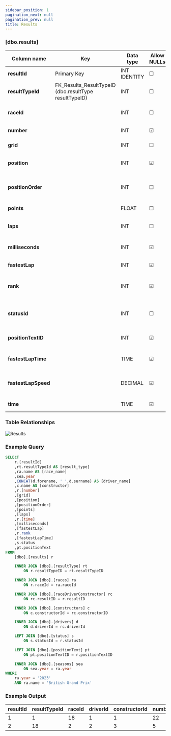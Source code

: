 ```yaml
---
sidebar_position: 1
pagination_next: null
pagination_prev: null
title: Results
---
```


### [dbo.results]
| Column name | Key | Data type | Allow NULLs | Default | Description |
| ------- | ------- | ------- | ------- | ------- | ------- |
| **resultId** |  Primary Key | INT IDENTITY | ☐ |  |  | 
| **resultTypeId** | FK_Results_ResultTypeID (dbo.resultType resultTypeID) | INT | ☐ |  | Result Type E.G. Sprint Result | 
| **raceId** |  | INT | ☐ |  | Foreign key link to races table | 
| **number** |  | INT | ☑ |  | Driver number | 
| **grid** |  | INT | ☐ | 0 | Starting grid position | 
| **position** |  | INT | ☑ |  | Official classification, if applicable | 
| **positionOrder** |  | INT | ☐ | 0 | Driver position for ordering purposes | 
| **points** |  | FLOAT | ☐ | 0 | Driver points for race | 
| **laps** |  | INT | ☐ | 0 | Number of completed laps | 
| **milliseconds** |  | INT | ☑ |  | Finishing time in milliseconds | 
| **fastestLap** |  | INT | ☑ |  | Lap number of fastest lap | 
| **rank** |  | INT | ☑ | 0 | Fastest lap rank, compared to other | 
| **statusId** |  | INT | ☐ | 0 | Fastest lap speed (km/h) e.g. "213.874" | 
| **positionTextID** |  | INT | ☑ |  | Foreign Key link to positionText | 
| **fastestLapTime** |  | TIME | ☑ |  | Fastest lap time e.g. "1:27.453" | 
| **fastestLapSpeed** |  | DECIMAL | ☑ |  | Fastest lap speed (km/h) e.g. "213.874" | 
| **time** |  | TIME | ☑ |  | Finishing time or gap |  


### Table Relationships

![Results](/img/table-relationships/results.png)

### Example Query

```sql
SELECT 
	r.[resultId]
	,rt.resultTypeId AS [result_type]
    ,ra.name AS [race_name]
	,sea.year
    ,CONCAT(d.forename, ' ',d.surname) AS [driver_name]
    ,c.name AS [constructor]
    ,r.[number]
    ,[grid]
    ,[position]
    ,[positionOrder]
    ,[points]
    ,[laps]
    ,r.[time]
    ,[milliseconds]
    ,[fastestLap]
	,r.rank
    ,[fastestLapTime]
    ,s.status
    ,pt.positionText
FROM 
	[dbo].[results] r

	INNER JOIN [dbo].[resultType] rt
		ON r.resultTypeID = rt.resultTypeID

	INNER JOIN [dbo].[races] ra
		ON r.raceId = ra.raceId

	INNER JOIN [dbo].[raceDriverConstructor] rc
		ON rc.resultID = r.resultID

	INNER JOIN [dbo].[constructors] c
		ON c.constructorId = rc.constructorID

	INNER JOIN [dbo].[drivers] d 
		ON d.driverId = rc.driverId

	LEFT JOIN [dbo].[status] s 
		ON s.statusId = r.statusId

	LEFT JOIN [dbo].[positionText] pt 
		ON pt.positionTextID = r.positionTextID

	INNER JOIN [dbo].[seasons] sea
		ON sea.year = ra.year
WHERE
	ra.year = '2023'
	AND ra.name = 'British Grand Prix'
```

### Example Output

|**resultId**|**resultTypeId**|**raceId**|**driverId**|**constructorId**|**number**|**grid**|**position**|**positionOrder**|**points**|**laps**|**milliseconds**|**fastestLap**|**rank**|**statusId**|**positionTextID**|**fastestLapTime**|**fastestLapSpeed**|**time**|  
|---|---|---|---|---|---|---|---|---|---|---|---|---|---|---|---|---|---|---| 
|1|1|18|1|1|22|1|1|1|10|58|5690616|39|2|1|1|00:01:27.452|218.300|01:34:50.616| 
|2|18|2|2|3|5|2|2|8|58|5696094|41|3|1|2|00:01:27.739|217.586|00:00:05.477| 
